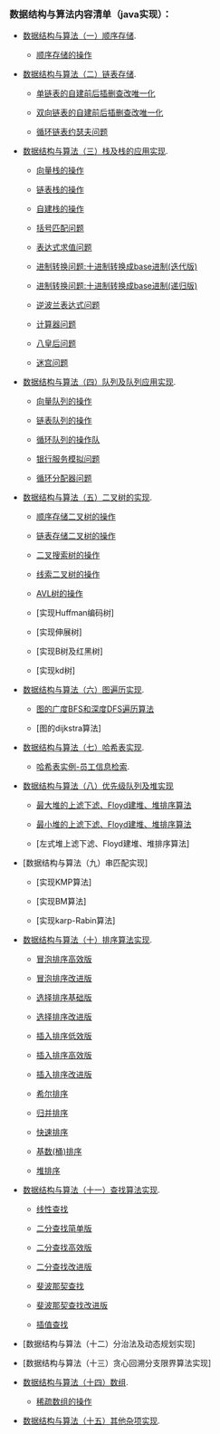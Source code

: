 ### 数据结构与算法内容清单（java实现）：
* [数据结构与算法（一）顺序存储](https://github.com/NigelWJW/Algorithm/tree/master/Code/src/SeqVector).

    + [顺序存储的操作](https://github.com/NigelWJW/Algorithm/blob/master/Code/src/SeqVector/Vector.java)
    
* [数据结构与算法（二）链表存储](https://github.com/NigelWJW/Algorithm/tree/master/Code/src/SeqList).

    + [单链表的自建前后插删查改唯一化](https://github.com/NigelWJW/Algorithm/blob/master/Code/src/SeqList/List.java)
    
    + [双向链表的自建前后插删查改唯一化](https://github.com/NigelWJW/Algorithm/blob/master/Code/src/SeqList/LinkedList.java)
    
    + [循环链表约瑟夫问题](https://github.com/NigelWJW/Algorithm/blob/master/Code/src/SeqList/LoopList.java)
     
* [数据结构与算法（三）栈及栈的应用实现](https://github.com/NigelWJW/Algorithm/blob/master/Code/src/Stack).

    + [向量栈的操作](https://github.com/NigelWJW/Algorithm/blob/master/Code/src/Stack/SeqStack.java)
    
    + [链表栈的操作](https://github.com/NigelWJW/Algorithm/blob/master/Code/src/Stack/ListStack.java)
    
    + [自建栈的操作](https://github.com/NigelWJW/Algorithm/blob/master/Code/src/Stack/LinkedListStack.java)
    
    + [括号匹配问题](https://github.com/NigelWJW/Algorithm/blob/master/Code/src/Stack/ExpStackMatching.java)
    
    + [表达式求值问题](https://github.com/NigelWJW/Algorithm/blob/master/Code/src/Stack/EvaluateExpression.java)
    
    + [进制转换问题:十进制转换成base进制(迭代版)](https://github.com/NigelWJW/Algorithm/blob/master/Code/src/Stack/Convert.java)
    
    + [进制转换问题:十进制转换成base进制(递归版)](https://github.com/NigelWJW/Algorithm/blob/master/Code/src/Stack/Convert2.java)
    
    + [逆波兰表达式问题](https://github.com/NigelWJW/Algorithm/blob/master/Code/src/Stack/PolandNotation.java)
    
    + [计算器问题](https://github.com/NigelWJW/Algorithm/blob/master/Code/src/Stack/Calculator.java)
    
    + [八皇后问题](https://github.com/NigelWJW/Algorithm/blob/master/Code/src/Recursion/Queen.java)
    
    + [迷宫问题](https://github.com/NigelWJW/Algorithm/blob/master/Code/src/Recursion/Maze.java)
    
* [数据结构与算法（四）队列及队列应用实现](https://github.com/NigelWJW/Algorithm/tree/master/Code/src/Queue).

    + [向量队列的操作](https://github.com/NigelWJW/Algorithm/blob/master/Code/src/Queue/SeqQueue.java)
    
    + [链表队列的操作](https://github.com/NigelWJW/Algorithm/blob/master/Code/src/Queue/LinkedQueue.java)
    
    + [循环队列的操作队](https://github.com/NigelWJW/Algorithm/blob/master/Code/src/Queue/LoopSeqQueue.java)
    
    + [银行服务模拟问题](https://github.com/NigelWJW/Algorithm/blob/master/Code/src/Queue/BankArrayQueue.java)
    
    + [循环分配器问题](https://github.com/NigelWJW/Algorithm/blob/master/Code/src/Queue/LoopAllocation.java)
        
* [数据结构与算法（五）二叉树的实现](https://github.com/NigelWJW/Algorithm/tree/master/Code/src/SeqVector).

    + [顺序存储二叉树的操作](https://github.com/NigelWJW/Algorithm/blob/master/Code/src/Tree/SeqBinaryTree.java)

    + [链表存储二叉树的操作](https://github.com/NigelWJW/Algorithm/blob/master/Code/src/Tree/LinkedListBinaryTree.java)
    
    + [二叉搜索树的操作](https://github.com/NigelWJW/Algorithm/blob/master/Code/src/Tree/BinarySearchTree.java)

    + [线索二叉树的操作](https://github.com/NigelWJW/Algorithm/blob/master/Code/src/Tree/ThreadTree.java)
       
    + [AVL树的操作](https://github.com/NigelWJW/Algorithm/blob/master/Code/src/Tree/AVLTree.java)
    
    + [实现Huffman编码树]
    
    + [实现伸展树]
        
    + [实现B树及红黑树]
            
    + [实现kd树]
    
* [数据结构与算法（六）图遍历实现](https://github.com/NigelWJW/Algorithm/tree/master/Code/src/Graph).

    + [图的广度BFS和深度DFS遍历算法](https://github.com/NigelWJW/Algorithm/blob/master/Code/src/Graph/GraphSearch.java)
    
    + [图的dijkstra算法]

* [数据结构与算法（七）哈希表实现](https://github.com/NigelWJW/Algorithm/tree/master/Code/src/HashTable).

    + [哈希表实例-员工信息检索](https://github.com/NigelWJW/Algorithm/tree/master/Code/src/HashTable/HashTable).
    
* [数据结构与算法（八）优先级队列及堆实现](https://github.com/NigelWJW/Algorithm/blob/master/Code/src/Heap)

    + [最大堆的上滤下滤、Floyd建堆、堆排序算法](https://github.com/NigelWJW/Algorithm/blob/master/Code/src/Heap/MaxHeap.java)
    
    + [最小堆的上滤下滤、Floyd建堆、堆排序算法](https://github.com/NigelWJW/Algorithm/blob/master/Code/src/Heap/MinHeap.java)
    
    + [左式堆上滤下滤、Floyd建堆、堆排序算法]

* [数据结构与算法（九）串匹配实现]

    + [实现KMP算法]
   
    + [实现BM算法]
    
    + [实现karp-Rabin算法]
    
* [数据结构与算法（十）排序算法实现](https://github.com/NigelWJW/Algorithm/tree/master/Code/src/Sort).

    + [冒泡排序高效版](https://github.com/NigelWJW/Algorithm/blob/master/Code/src/Sort/BubbleSort.java	)
    
    + [冒泡排序改进版](https://github.com/NigelWJW/Algorithm/blob/master/Code/src/Sort/BubbleSort2.java)
    
    + [选择排序基础版](https://github.com/NigelWJW/Algorithm/blob/master/Code/src/Sort/SelectSort.java)  
          
    + [选择排序改进版](https://github.com/NigelWJW/Algorithm/blob/master/Code/src/Sort/SelectSort2.java)
    
    + [插入排序低效版](https://github.com/NigelWJW/Algorithm/blob/master/Code/src/Sort/InsertSort.java)
        
    + [插入排序高效版](https://github.com/NigelWJW/Algorithm/blob/master/Code/src/Sort/InsertSort2.java)
    
    + [插入排序改进版](https://github.com/NigelWJW/Algorithm/blob/master/Code/src/Sort/InsertSort3.java)
    
    + [希尔排序](https://github.com/NigelWJW/Algorithm/blob/master/Code/src/Sort/ShellSort.java)            
                   
    + [归并排序](https://github.com/NigelWJW/Algorithm/blob/master/Code/src/Sort/MergeSort.java)
    
    + [快速排序](https://github.com/NigelWJW/Algorithm/blob/master/Code/src/Sort/QuickSort.java)
    
    + [基数(桶)排序](https://github.com/NigelWJW/Algorithm/blob/master/Code/src/Sort/RadixSort.java)    
    
    + [堆排序](https://github.com/NigelWJW/Algorithm/blob/master/Code/src/Sort/HeapSort.java)    

* [数据结构与算法（十一）查找算法实现](https://github.com/NigelWJW/Algorithm/tree/master/Code/src/Search).

    + [线性查找](https://github.com/NigelWJW/Algorithm/blob/master/Code/src/Search/SeqSearch.java)

    + [二分查找简单版](https://github.com/NigelWJW/Algorithm/blob/master/Code/src/Search/binSeach.java)
    
    + [二分查找高效版](https://github.com/NigelWJW/Algorithm/blob/master/Code/src/Search/binSeach2.java)
    
    + [二分查找改进版](https://github.com/NigelWJW/Algorithm/blob/master/Code/src/Search/binSeach3.java)
    
    + [斐波那契查找](https://github.com/NigelWJW/Algorithm/blob/master/Code/src/Search/fibSearch.java)
    
    + [斐波那契查找改进版](https://github.com/NigelWJW/Algorithm/blob/master/Code/src/Search/FibonacciSearch.java)
        
    + [插值查找](https://github.com/NigelWJW/Algorithm/blob/master/Code/src/Search/InsertValueSearch.java)

* [数据结构与算法（十二）分治法及动态规划实现]

* [数据结构与算法（十三）贪心回溯分支限界算法实现]

* [数据结构与算法（十四）数组](https://github.com/NigelWJW/Algorithm/tree/master/Code/src/Array).

    + [稀疏数组的操作](https://github.com/NigelWJW/Algorithm/blob/master/Code/src/Array/SparseArray.java)
 
* [数据结构与算法（十五）其他杂项实现](https://github.com/NigelWJW/Algorithm/tree/master/Code/src/Introduction).







 
